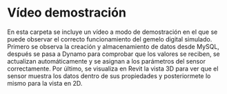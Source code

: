 # Vídeo demostración
En esta carpeta se incluye un vídeo a modo de demostración en el que se puede observar el correcto funcionamiento del gemelo digital simulado.
Primero se observa la creación y almacenamiento de datos desde MySQL, después se pasa a Dynamo para comprobar que los valores se reciben, se
actualizan automáticamente y se asignan a los parámetros del sensor correctamente. Por último, se visualiza en Revit la vista 3D para ver que
el sensor muestra los datos dentro de sus propiedades y posteriormete lo mismo para la vista en 2D.

